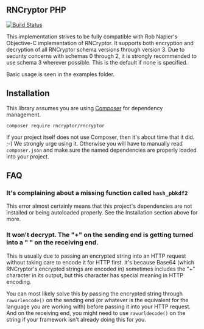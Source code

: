RNCryptor PHP
-------------

[![Build Status](https://travis-ci.org/RNCryptor/RNCryptor-php.svg?branch=master)](https://travis-ci.org/RNCryptor/RNCryptor-php)

This implementation strives to be fully compatible with Rob Napier's
Objective-C implementation of RNCryptor.  It supports both encryption and
decryption of all RNCryptor schema versions through version 3.  Due to security
concerns with schemas 0 through 2, it is strongly recommended to use schema 3
wherever possible.  This is the default if none is specified.

Basic usage is seen in the examples folder.

## Installation

This library assumes you are using [Composer](http://getcomposer.org) for dependency management.

```
composer require rncryptor/rncryptor
```

If your project itself does not use Composer, then it's about time that it did. ;-)  We strongly urge using it.  Otherwise you will have to manually read `composer.json` and make sure the named dependencies are properly loaded into your project.

## FAQ

### It's complaining about a missing function called `hash_pbkdf2`

This error almost certainly means that this project's dependencies are not installed or being autoloaded properly.  See the Installation section above for more.

### It won't decrypt. The "+" on the sending end is getting turned into a " " on the receiving end.

This is usually due to passing an encrypted string into an HTTP request without taking care to encode it for HTTP first.  It's because Base64 (which RNCryptor's encrypted strings are encoded in) sometimes includes the "+" character in its output, but this character has special meaning in HTTP encoding.

You can most likely solve this by passing the encrypted string through `rawurlencode()` on the sending end  (or whatever is the equivalent for the language you are working with) before passing it into your HTTP request.  And on the receiving end, you might need to use `rawurldecode()` on the string if your framework isn't already doing this for you.
